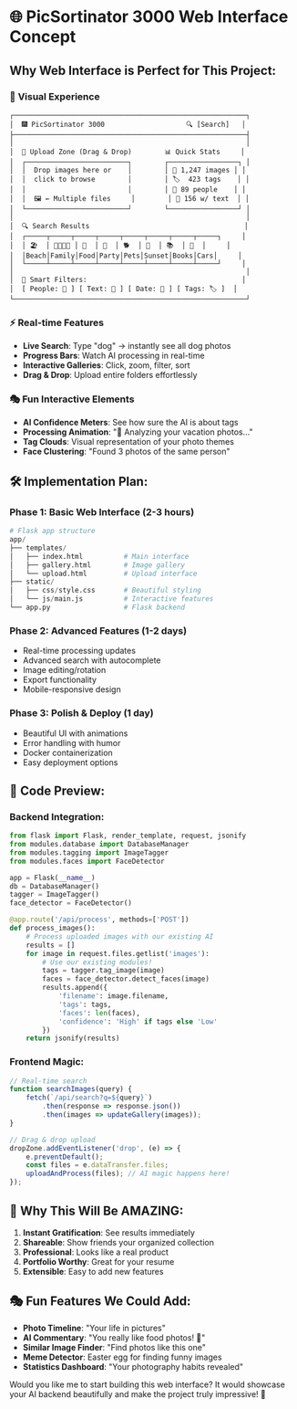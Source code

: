 # 🌐 PicSortinator 3000 Web Interface Concept

## Why Web Interface is Perfect for This Project:

### 🎨 **Visual Experience**
```
┌─────────────────────────────────────────────────────────┐
│  🎆 PicSortinator 3000                    🔍 [Search]   │
├─────────────────────────────────────────────────────────┤
│                                                         │
│  📁 Upload Zone (Drag & Drop)        📊 Quick Stats     │
│  ┌─────────────────────────┐        ┌─────────────────┐ │
│  │  Drop images here or    │        │ 📸 1,247 images │ │
│  │  click to browse        │        │ 🏷️  423 tags    │ │
│  │                         │        │ 👥 89 people    │ │
│  │  🖼️ ← Multiple files     │        │ 📄 156 w/ text  │ │
│  └─────────────────────────┘        └─────────────────┘ │
│                                                         │
│  🔍 Search Results                                      │
│  ┌─────┬─────┬─────┬─────┬─────┬─────┬─────┬─────┐     │
│  │ 🏖️  │ 👨‍👩‍👧‍👦 │ 🍕  │ 🎂  │ 🐕  │ 🌅  │ 📚  │ 🚗  │     │
│  │Beach│Family│Food│Party│Pets│Sunset│Books│Cars│     │
│  └─────┴─────┴─────┴─────┴─────┴─────┴─────┴─────┘     │
│                                                         │
│  🎯 Smart Filters:                                      │
│  [ People: 👥 ] [ Text: 📄 ] [ Date: 📅 ] [ Tags: 🏷️ ]  │
└─────────────────────────────────────────────────────────┘
```

### ⚡ **Real-time Features**
- **Live Search**: Type "dog" → instantly see all dog photos
- **Progress Bars**: Watch AI processing in real-time
- **Interactive Galleries**: Click, zoom, filter, sort
- **Drag & Drop**: Upload entire folders effortlessly

### 🎭 **Fun Interactive Elements**
- **AI Confidence Meters**: See how sure the AI is about tags
- **Processing Animation**: "🧠 Analyzing your vacation photos..."
- **Tag Clouds**: Visual representation of your photo themes
- **Face Clustering**: "Found 3 photos of the same person"

## 🛠️ Implementation Plan:

### Phase 1: Basic Web Interface (2-3 hours)
```python
# Flask app structure
app/
├── templates/
│   ├── index.html          # Main interface
│   ├── gallery.html        # Image gallery
│   └── upload.html         # Upload interface
├── static/
│   ├── css/style.css       # Beautiful styling
│   └── js/main.js          # Interactive features
└── app.py                  # Flask backend
```

### Phase 2: Advanced Features (1-2 days)
- Real-time processing updates
- Advanced search with autocomplete
- Image editing/rotation
- Export functionality
- Mobile-responsive design

### Phase 3: Polish & Deploy (1 day)
- Beautiful UI with animations
- Error handling with humor
- Docker containerization
- Easy deployment options

## 🎯 Code Preview:

### Backend Integration:
```python
from flask import Flask, render_template, request, jsonify
from modules.database import DatabaseManager
from modules.tagging import ImageTagger
from modules.faces import FaceDetector

app = Flask(__name__)
db = DatabaseManager()
tagger = ImageTagger()
face_detector = FaceDetector()

@app.route('/api/process', methods=['POST'])
def process_images():
    # Process uploaded images with our existing AI
    results = []
    for image in request.files.getlist('images'):
        # Use our existing modules!
        tags = tagger.tag_image(image)
        faces = face_detector.detect_faces(image)
        results.append({
            'filename': image.filename,
            'tags': tags,
            'faces': len(faces),
            'confidence': 'High' if tags else 'Low'
        })
    return jsonify(results)
```

### Frontend Magic:
```javascript
// Real-time search
function searchImages(query) {
    fetch(`/api/search?q=${query}`)
        .then(response => response.json())
        .then(images => updateGallery(images));
}

// Drag & drop upload
dropZone.addEventListener('drop', (e) => {
    e.preventDefault();
    const files = e.dataTransfer.files;
    uploadAndProcess(files); // AI magic happens here!
});
```

## 🚀 Why This Will Be AMAZING:

1. **Instant Gratification**: See results immediately
2. **Shareable**: Show friends your organized collection
3. **Professional**: Looks like a real product
4. **Portfolio Worthy**: Great for your resume
5. **Extensible**: Easy to add new features

## 🎭 Fun Features We Could Add:
- **Photo Timeline**: "Your life in pictures"
- **AI Commentary**: "You really like food photos! 🍕"
- **Similar Image Finder**: "Find photos like this one"
- **Meme Detector**: Easter egg for finding funny images
- **Statistics Dashboard**: "Your photography habits revealed"

Would you like me to start building this web interface? It would showcase your AI backend beautifully and make the project truly impressive! 🌟
